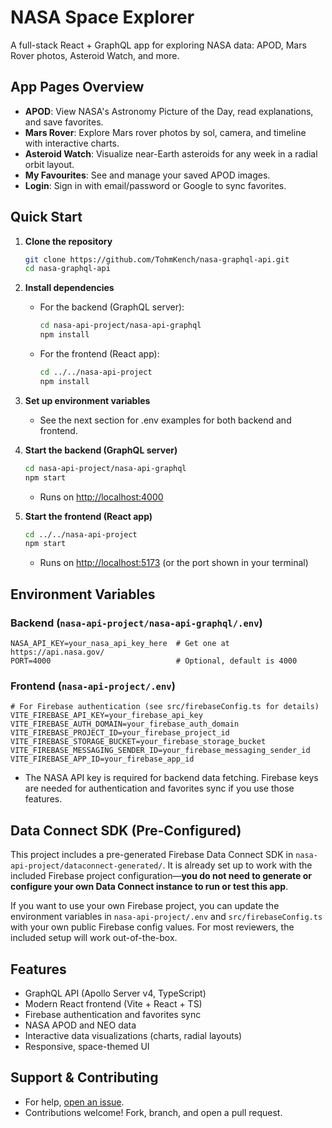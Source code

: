 # NASA Space Explorer

A full-stack React + GraphQL app for exploring NASA data: APOD, Mars Rover photos, Asteroid Watch, and more.

## App Pages Overview
- **APOD**: View NASA's Astronomy Picture of the Day, read explanations, and save favorites.
- **Mars Rover**: Explore Mars rover photos by sol, camera, and timeline with interactive charts.
- **Asteroid Watch**: Visualize near-Earth asteroids for any week in a radial orbit layout.
- **My Favourites**: See and manage your saved APOD images.
- **Login**: Sign in with email/password or Google to sync favorites.

## Quick Start

1. **Clone the repository**
   ```bash
   git clone https://github.com/TohmKench/nasa-graphql-api.git
   cd nasa-graphql-api
   ```

2. **Install dependencies**
   - For the backend (GraphQL server):
     ```bash
     cd nasa-api-project/nasa-api-graphql
     npm install
     ```
   - For the frontend (React app):
     ```bash
     cd ../../nasa-api-project
     npm install
     ```

3. **Set up environment variables**
   - See the next section for .env examples for both backend and frontend.

4. **Start the backend (GraphQL server)**
   ```bash
   cd nasa-api-project/nasa-api-graphql
   npm start
   ```
   - Runs on [http://localhost:4000](http://localhost:4000)

5. **Start the frontend (React app)**
   ```bash
   cd ../../nasa-api-project
   npm start
   ```
   - Runs on [http://localhost:5173](http://localhost:5173) (or the port shown in your terminal)

## Environment Variables

### Backend (`nasa-api-project/nasa-api-graphql/.env`)
```env
NASA_API_KEY=your_nasa_api_key_here  # Get one at https://api.nasa.gov/
PORT=4000                            # Optional, default is 4000
```

### Frontend (`nasa-api-project/.env`)
```env
# For Firebase authentication (see src/firebaseConfig.ts for details)
VITE_FIREBASE_API_KEY=your_firebase_api_key
VITE_FIREBASE_AUTH_DOMAIN=your_firebase_auth_domain
VITE_FIREBASE_PROJECT_ID=your_firebase_project_id
VITE_FIREBASE_STORAGE_BUCKET=your_firebase_storage_bucket
VITE_FIREBASE_MESSAGING_SENDER_ID=your_firebase_messaging_sender_id
VITE_FIREBASE_APP_ID=your_firebase_app_id
```
- The NASA API key is required for backend data fetching. Firebase keys are needed for authentication and favorites sync if you use those features.

## Data Connect SDK (Pre-Configured)

This project includes a pre-generated Firebase Data Connect SDK in `nasa-api-project/dataconnect-generated/`. It is already set up to work with the included Firebase project configuration—**you do not need to generate or configure your own Data Connect instance to run or test this app**.

If you want to use your own Firebase project, you can update the environment variables in `nasa-api-project/.env` and `src/firebaseConfig.ts` with your own public Firebase config values. For most reviewers, the included setup will work out-of-the-box.

## Features
- GraphQL API (Apollo Server v4, TypeScript)
- Modern React frontend (Vite + React + TS)
- Firebase authentication and favorites sync
- NASA APOD and NEO data
- Interactive data visualizations (charts, radial layouts)
- Responsive, space-themed UI

## Support & Contributing
- For help, [open an issue](https://github.com/TohmKench/nasa-graphql-api/issues).
- Contributions welcome! Fork, branch, and open a pull request.


